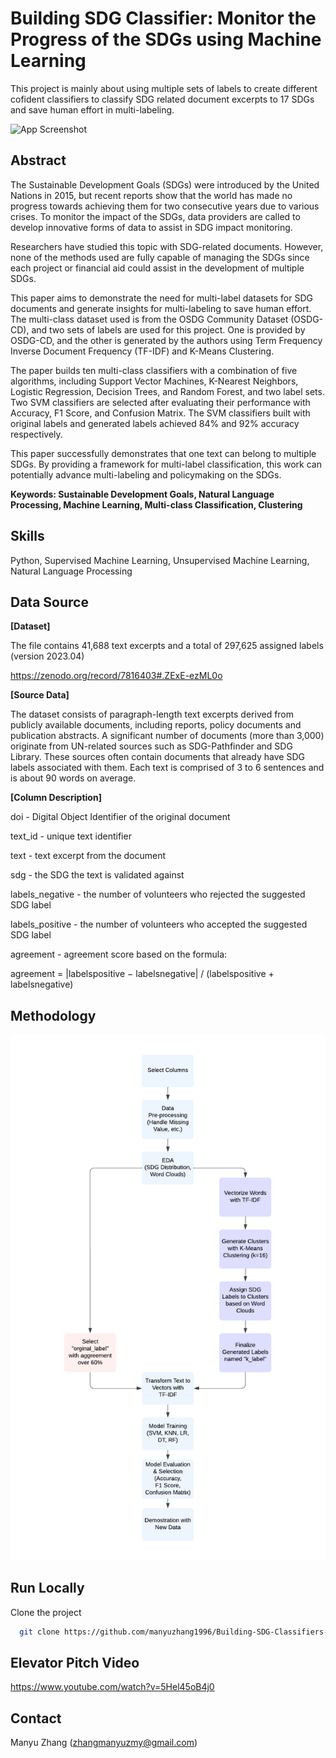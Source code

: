 
# Building SDG Classifier: Monitor the Progress of the SDGs using Machine Learning

This project is mainly about using multiple sets of labels to create different cofident classifiers to classify SDG related document excerpts to 17 SDGs and save human effort in multi-labeling.




![App Screenshot](https://upload.wikimedia.org/wikipedia/commons/d/df/Sustainable_Development_Goals.png)


## Abstract
The Sustainable Development Goals (SDGs) were introduced by the United Nations in 2015, but recent reports show that the world has made no progress towards achieving them for two consecutive years due to various crises. To monitor the impact of the SDGs, data providers are called to develop innovative forms of data to assist in SDG impact monitoring.

Researchers have studied this topic with SDG-related documents. However, none of the methods used are fully capable of managing the SDGs since each project or financial aid could assist in the development of multiple SDGs.

This paper aims to demonstrate the need for multi-label datasets for SDG documents and generate insights for multi-labeling to save human effort. The multi-class dataset used is from the OSDG Community Dataset (OSDG-CD), and two sets of labels are used for this project. One is provided by OSDG-CD, and the other is generated by the authors using Term Frequency Inverse Document Frequency (TF-IDF) and K-Means Clustering.

The paper builds ten multi-class classifiers with a combination of five algorithms, including Support Vector Machines, K-Nearest Neighbors, Logistic Regression, Decision Trees, and Random Forest, and two label sets. Two SVM classifiers are selected after evaluating their performance with Accuracy, F1 Score, and Confusion Matrix. The SVM classifiers built with original labels and generated labels achieved 84% and 92% accuracy respectively.

This paper successfully demonstrates that one text can belong to multiple SDGs. By providing a framework for multi-label classification, this work can potentially advance multi-labeling and policymaking on the SDGs.

**Keywords: Sustainable Development Goals, Natural Language Processing, Machine Learning, Multi-class Classification, Clustering**
## Skills
Python, Supervised Machine Learning, Unsupervised Machine Learning, Natural Language Processing

## Data Source

**[Dataset]**

The file contains 41,688 text excerpts and a total of 297,625 assigned labels (version 2023.04)

https://zenodo.org/record/7816403#.ZExE-ezML0o

**[Source Data]**

The dataset consists of paragraph-length text excerpts derived from publicly available documents, including reports, policy documents and publication abstracts. A significant number of documents (more than 3,000) originate from UN-related sources such as SDG-Pathfinder and SDG Library. These sources often contain documents that already have SDG labels associated with them. Each text is comprised of 3 to 6 sentences and is about 90 words on average.

**[Column Description]**

doi - Digital Object Identifier of the original document

text_id - unique text identifier

text - text excerpt from the document

sdg - the SDG the text is validated against

labels_negative - the number of volunteers who rejected the suggested SDG label

labels_positive - the number of volunteers who accepted the suggested SDG label

agreement - agreement score based on the formula:

agreement = |labelspositive − labelsnegative| / (labelspositive + labelsnegative)


## Methodology

<img src = "images/Framework.png" width = "600">

## Run Locally

Clone the project

```bash
  git clone https://github.com/manyuzhang1996/Building-SDG-Classifiers-with-Machine-Learning-to-Assist-MultiLabeling.git
```

## Elevator Pitch Video
https://www.youtube.com/watch?v=5Hel45oB4j0

## Contact
Manyu Zhang (zhangmanyuzmy@gmail.com)

